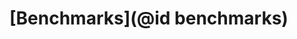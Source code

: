 # [Benchmarks](@id benchmarks)

<!-- CPU: TIs.jl vs. R vs. python -->
<!-- GPU: TIs.jl against itself -->